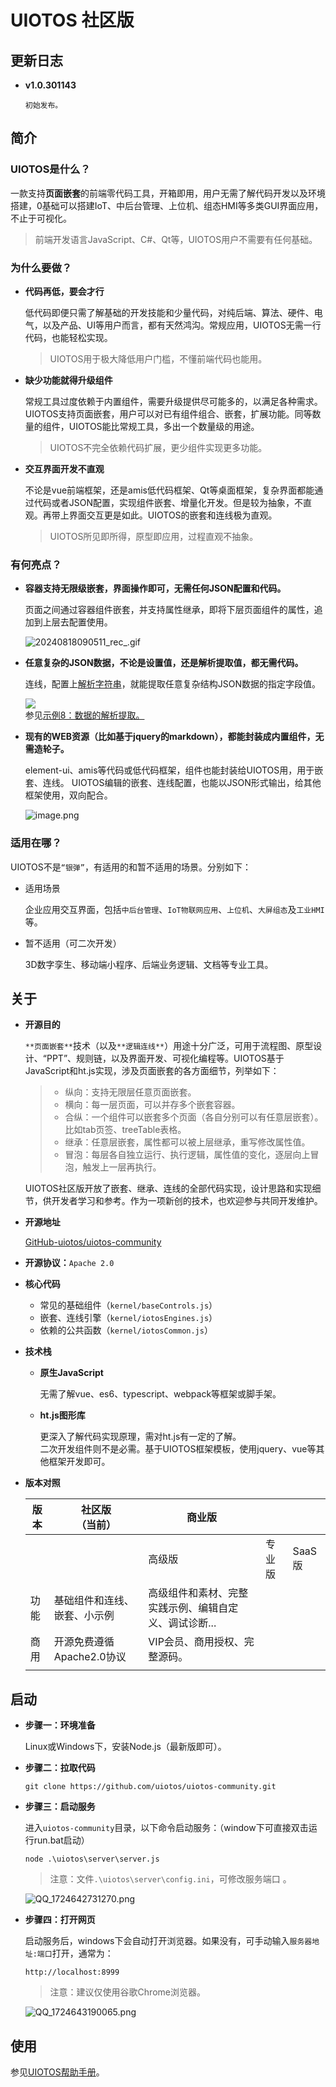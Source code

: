 # UIOTOS 社区版

## 更新日志

- **v1.0.301143** 
      
      初始发布。

## 简介

### UIOTOS是什么？

一款支持**页面嵌套**的前端零代码工具，开箱即用，用户无需了解代码开发以及环境搭建，0基础可以搭建IoT、中后台管理、上位机、组态HMI等多类GUI界面应用，不止于可视化。
    
>前端开发语言JavaScript、C#、Qt等，UIOTOS用户不需要有任何基础。

<a name="Y8OBl"></a>
### 为什么要做？

- **代码再低，要会才行**

    低代码即便只需了解基础的开发技能和少量代码，对纯后端、算法、硬件、电气，以及产品、UI等用户而言，都有天然鸿沟。常规应用，UIOTOS无需一行代码，也能轻松实现。
    > UIOTOS用于极大降低用户门槛，不懂前端代码也能用。

- **缺少功能就得升级组件**

    常规工具过度依赖于内置组件，需要升级提供尽可能多的，以满足各种需求。UIOTOS支持页面嵌套，用户可以对已有组件组合、嵌套，扩展功能。同等数量的组件，UIOTOS能比常规工具，多出一个数量级的用途。
    > UIOTOS不完全依赖代码扩展，更少组件实现更多功能。

- **交互界面开发不直观**

    不论是vue前端框架，还是amis低代码框架、Qt等桌面框架，复杂界面都能通过代码或者JSON配置，实现组件嵌套、增量化开发。但是较为抽象，不直观。再带上界面交互更是如此。UIOTOS的嵌套和连线极为直观。
    > UIOTOS所见即所得，原型即应用，过程直观不抽象。

<a name="Tg2XA"></a>
### 有何亮点？
- **容器支持无限级嵌套，界面操作即可，无需任何JSON配置和代码。** 

    页面之间通过容器组件嵌套，并支持属性继承，即将下层页面组件的属性，追加到上层去配置使用。

    ![20240818090511_rec_.gif](https://cdn.nlark.com/yuque/0/2024/gif/534201/1723943130131-26df2006-dda3-4765-b0f1-178c746b6b4a.gif#averageHue=%23254f77&clientId=u45b29602-a075-4&from=paste&height=700&id=ud99f4398&originHeight=700&originWidth=1284&originalType=binary&ratio=1&rotation=0&showTitle=false&size=633055&status=done&style=none&taskId=uccd3a0a3-41af-4c79-a0d5-6117cb06740&title=&width=1284)

- **任意复杂的JSON数据，不论是设置值，还是解析提取值，都无需代码。**

    连线，配置上[解析字符串](https://www.yuque.com/liuhuo-nc809/uiotos/zl6xhi59n2xww3oq#KfdCR)，就能提取任意复杂结构JSON数据的指定字段值。

    ![](https://cdn.nlark.com/yuque/0/2024/gif/39161281/1723174280678-4a385b23-234e-4a2e-8256-2ec8e9aff652.gif#averageHue=%23dbdce8&from=url&id=pAOsb&originHeight=1032&originWidth=2010&originalType=binary&ratio=1&rotation=0&showTitle=false&status=done&style=none&title=)<br />参见[示例8：数据的解析提取。](https://www.yuque.com/liuhuo-nc809/uiotos/yg8bvqzv5fw2kkty)

- **现有的WEB资源（比如基于jquery的markdown），都能封装成内置组件，无需造轮子。**
 
    element-ui、amis等代码或低代码框架，组件也能封装给UIOTOS用，用于嵌套、连线。
UIOTOS编辑的嵌套、连线配置，也能以JSON形式输出，给其他框架使用，双向配合。

    ![image.png](https://cdn.nlark.com/yuque/0/2024/png/534201/1723943543193-e9bb22ed-ee38-4421-9d52-f51a295c03f6.png#averageHue=%23839f91&clientId=u45b29602-a075-4&from=paste&height=962&id=RrGED&originHeight=962&originWidth=1920&originalType=binary&ratio=1&rotation=0&showTitle=false&size=214392&status=done&style=none&taskId=u70c25ddb-6ee6-4ea0-a896-392d636cba8&title=&width=1920)
    
<a name="dXcPx"></a>
### 适用在哪？
UIOTOS不是`“银弹”`，有适用的和暂不适用的场景。分别如下：

- 适用场景

    企业应用交互界面，包括`中后台管理`、`IoT物联网应用`、`上位机`、`大屏组态`及`工业HMI`等。

- 暂不适用（可二次开发）

    3D数字孪生、移动端小程序、后端业务逻辑、文档等专业工具。

## 关于
- **开源目的**

    `**页面嵌套**`技术（以及`**逻辑连线**`）用途十分广泛，可用于流程图、原型设计、“PPT”、规则链，以及界面开发、可视化编程等。UIOTOS基于JavaScript和ht.js实现，涉及页面嵌套的各方面细节，列举如下：
    > - 纵向：支持无限层任意页面嵌套。
    > - 横向：每一层页面，可以并存多个嵌套容器。
    > - 合纵：一个组件可以嵌套多个页面（各自分别可以有任意层嵌套）。比如tab页签、treeTable表格。
    > - 继承：任意层嵌套，属性都可以被上层继承，重写修改属性值。
    > - 冒泡：每层各自独立运行、执行逻辑，属性值的变化，逐层向上冒泡，触发上一层再执行。

    UIOTOS社区版开放了嵌套、继承、连线的全部代码实现，设计思路和实现细节，供开发者学习和参考。作为一项新创的技术，也欢迎参与共同开发维护。

- **开源地址**

    [GitHub-uiotos/uiotos-community](https://github.com/uiotos/uiotos-community)

- **开源协议：**`Apache 2.0`
- **核心代码**
   - 常见的基础组件（`kernel/baseControls.js`）
   - 嵌套、连线引擎（`kernel/iotosEngines.js`）
   - 依赖的公共函数（`kernel/iotosCommon.js`）
- **技术栈**
   - **原生JavaScript**

        无需了解vue、es6、typescript、webpack等框架或脚手架。

    - **ht.js图形库**

        更深入了解代码实现原理，需对ht.js有一定的了解。<br />二次开发组件则不是必需。基于UIOTOS框架模板，使用jquery、vue等其他框架开发即可。

- **版本对照**

    | 版本 | **社区版**<br />（当前） | **商业版** |  |  |
    | --- | --- | --- | --- | --- |
    |  |  | 高级版 | 专业版 | SaaS版 |
    | 功能 | 基础组件和连线、嵌套、小示例 | 高级组件和素材、完整实践示例、编辑自定义、调试诊断... |  |  |
    | 商用 | 开源免费遵循Apache2.0协议 | VIP会员、商用授权、完整源码。 |  |  |
    | | | | |  |

<a name="yHLpL"></a>
## 启动

- **步骤一：环境准备**

    Linux或Windows下，安装Node.js（最新版即可）。

- **步骤二：拉取代码**
    ```
    git clone https://github.com/uiotos/uiotos-community.git
    ```

- **步骤三：启动服务**

    进入`uiotos-community`目录，以下命令启动服务：（window下可直接双击运行run.bat启动）
    ```
    node .\uiotos\server\server.js
    ```
    > 注意：文件`.\uiotos\server\config.ini`，可修改服务端口 。

    ![QQ_1724642731270.png](https://cdn.nlark.com/yuque/0/2024/png/534201/1724642735280-13a61a1c-9ff3-4e7e-b8a4-938b42bdf850.png#averageHue=%231a1a1a&clientId=u85ea386b-53e0-4&from=paste&height=103&id=cyHkC&originHeight=103&originWidth=539&originalType=binary&ratio=1&rotation=0&showTitle=false&size=7295&status=done&style=none&taskId=u308daf2a-df88-4119-a89b-e568a61f165&title=&width=539)

- **步骤四：打开网页**

    启动服务后，windows下会自动打开浏览器。如果没有，可手动输入`服务器地址:端口`打开，通常为：
    ```
    http://localhost:8999
    ```
    > 注意：建议仅使用谷歌Chrome浏览器。	

    ![QQ_1724643190065.png](https://cdn.nlark.com/yuque/0/2024/png/534201/1724643199068-586f6e9b-84ba-4313-be24-17b10432e10d.png#averageHue=%23313843&clientId=u85ea386b-53e0-4&from=paste&height=1050&id=ucab9e6ba&originHeight=1050&originWidth=1920&originalType=binary&ratio=1&rotation=0&showTitle=false&size=294822&status=done&style=none&taskId=u968ff92a-5b11-4656-9e75-39e9fca4906&title=&width=1920)
<a name="dMCwf"></a>
## 使用

参见[UIOTOS帮助手册](https://www.yuque.com/liuhuo-nc809/uiotos?#%20%E3%80%8AUIOTOS%E3%80%8B)。

